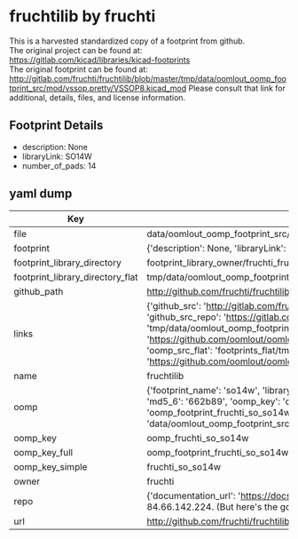 # fruchtilib by fruchti  
This is a harvested standardized copy of a footprint from github.  
The original project can be found at:  
https://gitlab.com/kicad/libraries/kicad-footprints  
The original footprint can be found at:
http://gitlab.com/fruchti/fruchtilib/blob/master/tmp/data/oomlout_oomp_footprint_src/mod/vssop.pretty/VSSOP8.kicad_mod
Please consult that link for additional, details, files, and license information.  
## Footprint Details
* description: None  
* libraryLink: SO14W  
* number_of_pads: 14  
## yaml dump  
| Key | Value |  
| --- | --- |  
| file | data/oomlout_oomp_footprint_src/fruchtilib/mod/so.pretty/SO14W.kicad_mod |  
| footprint | {'description': None, 'libraryLink': 'SO14W', 'number_of_pads': 14} |  
| footprint_library_directory | footprint_library_owner/fruchti_fruchtilib |  
| footprint_library_directory_flat | tmp/data/oomlout_oomp_footprint_src/footprints_flat/fruchti_so_so14w/working |  
| github_path | http://github.com/fruchti/fruchtilib/blob/master/tmp/data/oomlout_oomp_footprint_src/mod/so.pretty/SO14W.kicad_mod |  
| links | {'github_src': 'http://gitlab.com/fruchti/fruchtilib/blob/master/tmp/data/oomlout_oomp_footprint_src/mod/vssop.pretty/VSSOP8.kicad_mod', 'github_src_repo': 'https://gitlab.com/kicad/libraries/kicad-footprints', 'oomp_bot': 'tmp/data/oomlout_oomp_footprint_src/footprints/fruchti_so_so14w/working', 'oomp_bot_github': 'https://github.com/oomlout/oomlout_oomp_footprint_bot/tree/main/tmp/data/oomlout_oomp_footprint_src/footprints/fruchti_so_so14w/working', 'oomp_src_flat': 'footprints_flat/tmp/data/oomlout_oomp_footprint_src/footprints_flat/fruchti_so_so14w/working', 'oomp_src_flat_github': 'https://github.com/oomlout/oomlout_oomp_footprint_src/tree/main/tmp/data/oomlout_oomp_footprint_src/footprints_flat/fruchti_so_so14w/working'} |  
| name | fruchtilib |  
| oomp | {'footprint_name': 'so14w', 'library_name': 'so', 'md5': '662b8997c4196626d89107e4f8ebdea5', 'md5_10': '662b8997c4', 'md5_5': '662b8', 'md5_6': '662b89', 'oomp_key': 'oomp_fruchti_so_so14w', 'oomp_key_extra': 'oomp_footprint_fruchti_so_so14w', 'oomp_key_full': 'oomp_footprint_fruchti_so_so14w_662b89', 'oomp_key_simple': 'fruchti_so_so14w', 'original_filename': 'data/oomlout_oomp_footprint_src/fruchtilib/mod/so.pretty/SO14W.kicad_mod', 'owner_name': 'fruchti'} |  
| oomp_key | oomp_fruchti_so_so14w |  
| oomp_key_full | oomp_footprint_fruchti_so_so14w |  
| oomp_key_simple | fruchti_so_so14w |  
| owner | fruchti |  
| repo | {'documentation_url': 'https://docs.github.com/rest/overview/resources-in-the-rest-api#rate-limiting', 'message': "API rate limit exceeded for 84.66.142.224. (But here's the good news: Authenticated requests get a higher rate limit. Check out the documentation for more details.)"} |  
| url | http://github.com/fruchti/fruchtilib |  

